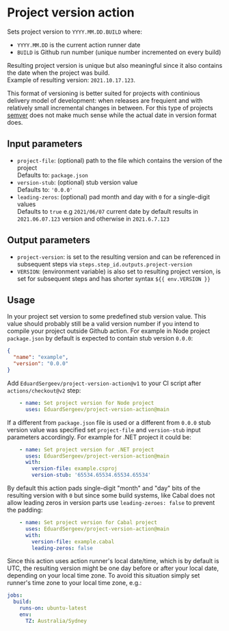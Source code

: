 # Project version action

Sets project version to `YYYY.MM.DD.BUILD` where:
- `YYYY.MM.DD` is the current action runner date
- `BUILD` is Github run number (unique number incremented on every build)

Resulting project version is unique but also meaningful since it also contains the date when the project was build.  
Example of resulting version: `2021.10.17.123`.  

This format of versioning is better suited for projects with continious delivery model of development: when releases are frequient and with relatively small incremental changes in between. For this type of projects [semver](https://semver.org) does not make much sense while the actual date in version format does.

## Input parameters

- `project-file`: (optional) path to the file which contains the version of the project  
  Defaults to: `package.json`
- `version-stub`: (optional) stub version value  
  Defaults to: `'0.0.0'`
- `leading-zeros`: (optional) pad month and day with `0` for a single-digit values  
  Defaults to `true` e.g `2021/06/07` current date by default results in `2021.06.07.123` version and otherwise in `2021.6.7.123`


## Output parameters

- `project-version`: is set to the resulting version and can be referenced in subsequent steps via `steps.step_id.outputs.project-version`
- `VERSION`: (environment variable) is also set to resulting project version, is set for subsequent steps and has shorter syntax `${{ env.VERSION }}`

## Usage

In your project set version to some predefined stub version value. This value should probably still be a valid version number if you intend to compile your project outside Github action. For example in Node project `package.json` by default is expected to contain stub version `0.0.0`:
```json
{
  "name": "example",
  "version": "0.0.0"
}
```

Add `EduardSergeev/project-version-action@v1` to your CI script after `actions/checkout@v2` step:

```yml
    - name: Set project version for Node project
      uses: EduardSergeev/project-version-action@main
```

If a different from `package.json` file is used or a different from `0.0.0` stub version value was specified set `project-file` and `version-stub` input parameters accordingly. For example for .NET project it could be:

```yml
    - name: Set project version for .NET project
      uses: EduardSergeev/project-version-action@main
      with:
        version-file: example.csproj
        version-stub: '65534.65534.65534.65534'
```

By default this action pads single-digit "month" and "day" bits of the resulting version with `0` but since some build systems, like Cabal does not allow leading zeros in version parts use `leading-zeroes: false` to prevent the padding:

```yml
    - name: Set project version for Cabal project
      uses: EduardSergeev/project-version-action@main
      with:
        version-file: example.cabal
        leading-zeros: false
```

Since this action uses action runner's local date/time, which is by default is UTC, the resulting version might be one day before or after your local date, depending on your local time zone. To avoid this situation simply set runner's time zone to your local time zone, e.g.:

```yml
jobs:
  build:
    runs-on: ubuntu-latest
    env:
      TZ: Australia/Sydney
```
